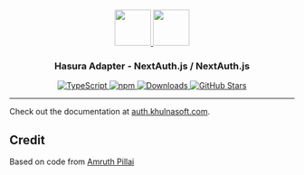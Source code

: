 <p align="center">
  <br/>
  <a href="https://auth.khulnasoft.com" target="_blank">
    <img height="64px" src="https://auth.khulnasoft.com/img/logo-sm.png" />
  </a>
  <a href="https://hasura.io" target="_blank">
    <img height="64px" src="https://auth.khulnasoft.com/img/adapters/hasura.svg"/>
  </a>
  <h3 align="center"><b>Hasura Adapter</b> - NextAuth.js / NextAuth.js</a></h3>
  <p align="center" style="align: center;">
    <a href="https://npm.im/@nextauth.js/hasura-adapter">
      <img src="https://img.shields.io/badge/TypeScript-blue?style=flat-square" alt="TypeScript" />
    </a>
    <a href="https://npm.im/@nextauth.js/hasura-adapter">
      <img alt="npm" src="https://img.shields.io/npm/v/@nextauth.js/hasura-adapter?color=green&label=@nextauth.js/hasura-adapter&style=flat-square">
    </a>
    <a href="https://www.npmtrends.com/@nextauth.js/hasura-adapter">
      <img src="https://img.shields.io/npm/dm/@nextauth.js/hasura-adapter?label=%20downloads&style=flat-square" alt="Downloads" />
    </a>
    <a href="https://github.com/khulnasoft/nextdev/stargazers">
      <img src="https://img.shields.io/github/stars/khulnasoft/nextdev?style=flat-square" alt="GitHub Stars" />
    </a>
  </p>
</p>

---

Check out the documentation at [auth.khulnasoft.com](https://auth.khulnasoft.com/reference/adapter/hasura).

## Credit

Based on code from [Amruth Pillai](https://github.com/AmruthPillai)
